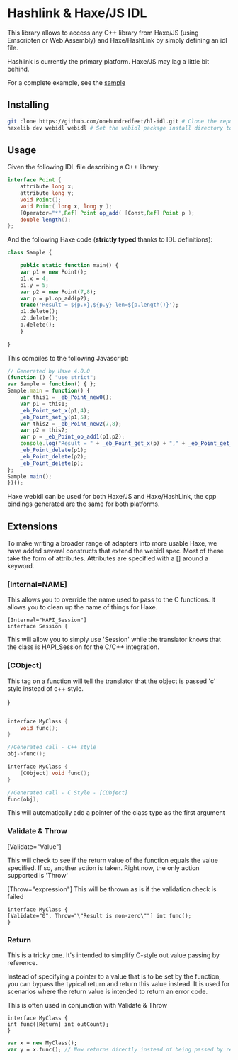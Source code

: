 # Hashlink & Haxe/JS IDL

This library allows to access any C++ library from Haxe/JS (using Emscripten or Web Assembly) and Haxe/HashLink by simply defining an idl file.

Hashlink is currently the primary platform.  Haxe/JS may lag a little bit behind.

For a complete example, see the [sample](https://github.com/onehundredfeet/hl-idl/tree/master/sample)

## Installing

```bash
git clone https://github.com/onehundredfeet/hl-idl.git # Clone the repo
haxelib dev webidl webidl # Set the webidl package install directory to the cloned repo
```

## Usage

Given the following IDL file describing a C++ library:

```java
interface Point {
    attribute long x;
    attribute long y;
    void Point();
    void Point( long x, long y );
    [Operator="*",Ref] Point op_add( [Const,Ref] Point p );
    double length();
};
```

And the following Haxe code (**strictly typed** thanks to IDL definitions):

```haxe
class Sample {

    public static function main() {
	var p1 = new Point();
	p1.x = 4;
	p1.y = 5;
	var p2 = new Point(7,8);
	var p = p1.op_add(p2);
	trace('Result = ${p.x},${p.y} len=${p.length()}');
	p1.delete();
	p2.delete();
	p.delete();
    }
	
}
```

This compiles to the following Javascript:

```js
// Generated by Haxe 4.0.0
(function () { "use strict";
var Sample = function() { };
Sample.main = function() {
    var this1 = _eb_Point_new0();
    var p1 = this1;
    _eb_Point_set_x(p1,4);
    _eb_Point_set_y(p1,5);
    var this2 = _eb_Point_new2(7,8);
    var p2 = this2;
    var p = _eb_Point_op_add1(p1,p2);
    console.log("Result = " + _eb_Point_get_x(p) + "," + _eb_Point_get_y(p) + " len=" + _eb_Point_length0(p));
    _eb_Point_delete(p1);
    _eb_Point_delete(p2);
    _eb_Point_delete(p);
};
Sample.main();
})();
```

Haxe webidl can be used for both Haxe/JS and Haxe/HashLink, the cpp bindings generated are the same for both platforms.


## Extensions
To make writing a broader range of adapters into more usable Haxe, we have added several constructs that extend the webidl spec. Most of these take the form of attributes.  Attributes are specified with a [] around a keyword.

### \[Internal=NAME\]
This allows you to override the name used to pass to the C functions.  It allows you to clean up the name of things for Haxe.

```
[Internal="HAPI_Session"]
interface Session {

```

This will allow you to simply use 'Session' while the translator knows that the class is HAPI_Session for the C/C++ integration.

### \[CObject\]
This tag on a function will tell the translator that the object is passed 'c' style instead of c++ style.


}

```c++

interface MyClass {
    void func();
}

//Generated call - C++ style
obj->func();
```




```c
interface MyClass {
    [CObject] void func();
}

//Generated call - C Style - [CObject]
func(obj);
```

This will automatically add a pointer of the class type as the first argument


### Validate & Throw
\[Validate="Value"\]

This will check to see if the return value of the function equals the value specified.  If so, another action is taken.  Right now, the only action supported is 'Throw'

\[Throw="expression"\]
This will be thrown as is if the validation check is failed
```
interface MyClass {
[Validate="0", Throw="\"Result is non-zero\""] int func();
}
```

### Return
This is a tricky one.  It's intended to simplify C-style out value passing by reference.

Instead of specifying a pointer to a value that is to be set by the function, you can bypass the typical return and return this value instead.  It is used for scenarios where the return value is intended to return an error code. 

This is often used in conjunction with Validate & Throw

```
interface MyClass {
int func([Return] int outCount);
}

```

```haxe
var x = new MyClass();
var y = x.func(); // Now returns directly instead of being passed by reference.  
```